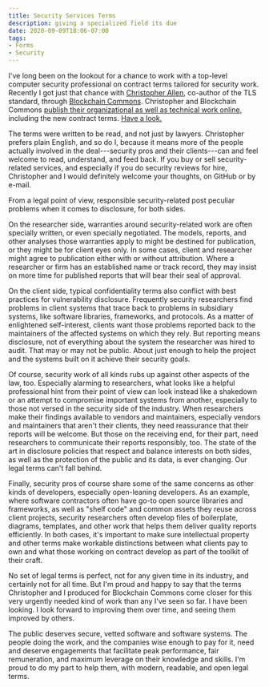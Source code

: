 ```yaml
---
title: Security Services Terms
description: giving a specialized field its due
date: 2020-09-09T18:06-07:00
tags:
- Forms
- Security
---
```


I've long been on the lookout for a chance to work with a top-level computer security professional on contract terms tailored for security work.  Recently I got just that chance with [Christopher Allen](http://alacrityventures.com/allen.html), co-author of the TLS standard, through [Blockchain Commons](https://www.blockchaincommons.com/).  Christopher and Blockchain Commons [publish their organizational as well as technical work online](https://github.com/blockchaincommons), including the new contract terms.  [Have a look.](https://github.com/BlockchainCommons/Open-Development/blob/master/security-services-contract/terms.md)

The terms were written to be read, and not just by lawyers.  Christopher prefers plain English, and so do I, because it means more of the people actually involved in the deal---security pros and their clients---can and feel welcome to read, understand, and feed back.  If you buy or sell security-related services, and especially if you do security reviews for hire, Christopher and I would definitely welcome your thoughts, on GitHub or by e-mail.

From a legal point of view, responsible security-related post peculiar problems when it comes to disclosure, for both sides.

On the researcher side, warranties around security-related work are often specially written, or even specially negotiated.  The models, reports, and other analyses those warranties apply to might be destined for publication, or they might be for client eyes only.  In some cases, client and researcher might agree to publication either with or without attribution.  Where a researcher or firm has an established name or track record, they may insist on more time for published reports that will bear their seal of approval.

On the client side, typical confidentiality terms also conflict with best practices for vulnerability disclosure.  Frequently security researchers find problems in client systems that trace back to problems in subsidiary systems, like software libraries, frameworks, and protocols.  As a matter of enlightened self-interest, clients want those problems reported back to the maintainers of the affected systems on which they rely.  But reporting means disclosure, not of everything about the system the researcher was hired to audit.  That may or may not be public.  About just enough to help the project and the systems built on it achieve their security goals.

Of course, security work of all kinds rubs up against other aspects of the law, too.  Especially alarming to researchers, what looks like a helpful professional hint from their point of view can look instead like a shakedown or an attempt to compromise important systems from another, especially to those not versed in the security side of the industry.  When researchers make their findings available to vendors and maintainers, especially vendors and maintainers that aren't their clients, they need reassurance that their reports will be welcome.  But those on the receiving end, for their part, need researchers to communicate their reports responsibly, too.  The state of the art in disclosure policies that respect and balance interests on both sides, as well as the protection of the public and its data, is ever changing.  Our legal terms can't fall behind.

Finally, security pros of course share some of the same concerns as other kinds of developers, especially open-leaning developers.  As an example, where software contractors often have go-to open source libraries and frameworks, as well as "shelf code" and common assets they reuse across client projects, security researchers often develop files of boilerplate, diagrams, templates, and other work that helps them deliver quality reports efficiently.  In both cases, it's important to make sure intellectual property and other terms make workable distinctions between what clients pay to own and what those working on contract develop as part of the toolkit of their craft.

No set of legal terms is perfect, not for any given time in its industry, and certainly not for all time.  But I'm proud and happy to say that the terms Christopher and I produced for Blockchain Commons come closer for this very urgently needed kind of work than any I've seen so far.  I have been looking.  I look forward to improving them over time, and seeing them improved by others.

The public deserves secure, vetted software and software systems.  The people doing the work, and the companies wise enough to pay for it, need and deserve engagements that facilitate peak performance, fair remuneration, and maximum leverage on their knowledge and skills.  I'm proud to do my part to help them, with modern, readable, and open legal terms.
